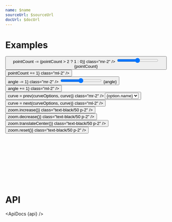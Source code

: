 ```yaml
---
name: $name
sourceUrl: $sourceUrl
docUrl: $docUrl
---
```


<script lang="ts">
	import * as d3shapes from 'd3-shape';
	import { cubicOut } from 'svelte/easing';

	import { ApiDocs, Button, Field, Switch, Tooltip } from 'svelte-ux';

	import { mdiArrowULeftTop, mdiChevronLeft, mdiChevronRight, mdiMagnifyPlusOutline, mdiMagnifyMinusOutline, mdiImageFilterCenterFocus } from '@mdi/js';

	import api from '$lib/components/Zoom.svelte?raw&sveld';

	import Chart, { Svg } from '$lib/components/Chart.svelte';
	import Circle from '$lib/components/Circle.svelte';
	import Path from '$lib/components/Path.svelte';
	import Points from '$lib/components/Points.svelte';
	import Zoom from '$lib/components/Zoom.svelte';

	import Preview from '$lib/docs/Preview.svelte';

	import { getSpiral } from '$lib/utils/genData';
	import { degreesToRadians } from '$lib/utils/math';

	let zoom;
	let pointCount = 500;
	let angle = 137.5; // 
	let showPoints = true;
	let showPath = false;
	let tweened = true;

	$: data = getSpiral({ angle, radius: 10, count: pointCount, width: 500, height: 500 })

	let curve = d3shapes['curveLinear'];
	const curveOptions = Object
		.keys(d3shapes)
		.filter(key => key.startsWith('curve'))
		.filter(key => !key.endsWith('Open') && !key.endsWith('Closed'))
		.map(key => {
			return {
				name: key.replace('curve', ''),
				value: d3shapes[key]
			}
		})

	function prev(options, current) {
		const index = options.findIndex(x => x.value === current);
		if (index === 0) {
			return options[options.length - 1].value
		} else {
			return options[index - 1].value
		}
	}

	function next(options, current) {
		const index = options.findIndex(x => x.value === current);
		if (index === options.length - 1) {
			return options[0].value
		} else {
			return options[index + 1].value
		}
	}
</script>

# Examples

<div class="grid grid-cols-[1fr,1fr,auto,auto,1fr,auto] gap-2 mb-2">
	<Field label="Points" let:id>
		<Button icon={mdiChevronLeft} on:click={() => pointCount -= (pointCount > 2 ? 1 : 0)} class="mr-2" />
		<input type="range" bind:value={pointCount} min={1} max={2000} {id} class="h-6 w-full" /> <span class="ml-4 text-sm text-black/50">{pointCount}</span>
		<Button icon={mdiChevronRight} on:click={() => pointCount += 1} class="ml-2" />
	</Field>
	<Field label="Angle" let:id>
		<Button icon={mdiChevronLeft} on:click={() => angle -= 1} class="mr-2" />
		<input type="range" bind:value={angle} min={1} max={360} {id} class="h-6 w-full" /> <span class="ml-4 text-sm text-black/50">{angle}</span>
		<Button icon={mdiChevronRight} on:click={() => angle += 1} class="ml-2" />
	</Field>
	<Field label="Show points" let:id>
		<Switch bind:checked={showPoints} {id} />
	</Field>
	<Field label="Show path" let:id>
		<Switch bind:checked={showPath} {id} />
	</Field>
		<Field label="Curve" let:id>
		<Button icon={mdiChevronLeft} on:click={() => curve = prev(curveOptions, curve)} class="mr-2" />
		<select bind:value={curve} class="w-full outline-none appearance-none text-sm" {id}>
			{#each curveOptions as option}
				<option value={option.value}>{option.name}</option>
			{/each}
		</select>
		<Button icon={mdiChevronRight} on:click={() => curve = next(curveOptions, curve)} class="ml-2" />
	</Field>
	<Field label="Tweened" let:id>
		<Switch bind:checked={tweened} {id} />
	</Field>
</div>

<Preview>
	<div class="h-[500px] p-4 border rounded relative overflow-hidden">
		<div class="absolute top-0 right-0 z-10">
			<div class="bg-black/5 rounded-full m-1 backdrop-blur">
				<Tooltip title="Zoom in">
					<Button icon={mdiMagnifyPlusOutline} on:click={() => zoom.increase()} class="text-black/50 p-2" />
				</Tooltip>
				<Tooltip title="Zoom out">
					<Button icon={mdiMagnifyMinusOutline} on:click={() => zoom.decrease()} class="text-black/50 p-2" />
				</Tooltip>
				<Tooltip title="Center">
					<Button icon={mdiImageFilterCenterFocus} on:click={() => zoom.translateCenter()} class="text-black/50 p-2" />
				</Tooltip>
				<Tooltip title="Reset">
					<Button icon={mdiArrowULeftTop} on:click={() => zoom.reset()} class="text-black/50 p-2" />
				</Tooltip>
			</div>
		</div>
		<Chart {data} x="x" y="y">
			<Svg>
				<Zoom bind:this={zoom} tweened={{ duration: 800, easing: cubicOut }}>
					{#if showPath}
						<Path curve={curve} {tweened} />
					{/if}
					{#if showPoints}
						<Points let:points>
							{#each points as point, index}
								<Circle cx={point.x} cy={point.y} r={2} class={index % 2 ? "fill-blue-500" : "fill-green-500"} {tweened} />
							{/each}
						</Points>
					{/if}
				</Zoom>
			</Svg>
		</Chart>
	</div>
</Preview>

# API

<ApiDocs {api} />

